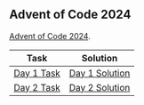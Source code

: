 ## Advent of Code 2024

[Advent of Code 2024](https://adventofcode.com/2024).

| Task                                              | Solution                       |
| ------------------------------------------------- | ------------------------------ |
| [Day 1 Task](https://adventofcode.com/2024/day/1) | [Day 1 Solution](Day1/day1.go) |
| [Day 2 Task](https://adventofcode.com/2024/day/2) | [Day 2 Solution](Day2/day2.go) |

